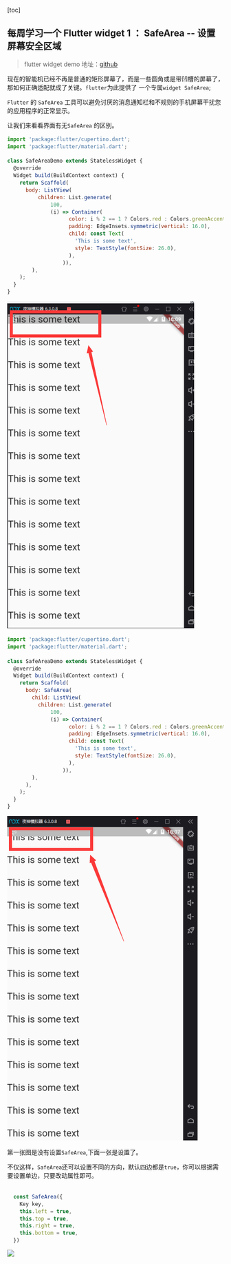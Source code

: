 [toc]

## 每周学习一个 Flutter widget 1 ： SafeArea -- 设置屏幕安全区域

> flutter widget demo 地址：[github](https://github.com/Rudy24/flutter_study/blob/master/flutter_study_demo1/lib/safearea/safearea.md)

现在的智能机已经不再是普通的矩形屏幕了，而是一些圆角或是带凹槽的屏幕了，那如何正确适配就成了关键。`flutter`为此提供了
一个专属`widget SafeArea`;

`Flutter` 的 `SafeArea` 工具可以避免讨厌的消息通知栏和不规则的手机屏幕干扰您的应用程序的正常显示。

让我们来看看界面有无`SafeArea` 的区别。

```javascript
import 'package:flutter/cupertino.dart';
import 'package:flutter/material.dart';

class SafeAreaDemo extends StatelessWidget {
  @override
  Widget build(BuildContext context) {
    return Scaffold(
      body: ListView(
          children: List.generate(
              100,
              (i) => Container(
                    color: i % 2 == 1 ? Colors.red : Colors.greenAccent,
                    padding: EdgeInsets.symmetric(vertical: 16.0),
                    child: const Text(
                      'This is some text',
                      style: TextStyle(fontSize: 26.0),
                    ),
                  )),
        ),
    );
  }
}


```

![](flutter_safearea2.png)

```javascript
import 'package:flutter/cupertino.dart';
import 'package:flutter/material.dart';

class SafeAreaDemo extends StatelessWidget {
  @override
  Widget build(BuildContext context) {
    return Scaffold(
      body: SafeArea(
        child: ListView(
          children: List.generate(
              100,
              (i) => Container(
                    color: i % 2 == 1 ? Colors.red : Colors.greenAccent,
                    padding: EdgeInsets.symmetric(vertical: 16.0),
                    child: const Text(
                      'This is some text',
                      style: TextStyle(fontSize: 26.0),
                    ),
                  )),
        ),
      ),
    );
  }
}


```

![](flutter_safearea.png)

第一张图是没有设置`SafeArea`,下面一张是设置了。

不仅这样，`SafeArea`还可以设置不同的方向，默认四边都是`true`，你可以根据需要设置单边，只要改动属性即可。

```javascript

  const SafeArea({
    Key key,
    this.left = true,
    this.top = true,
    this.right = true,
    this.bottom = true,
  })

```

![](safearea.gif)
